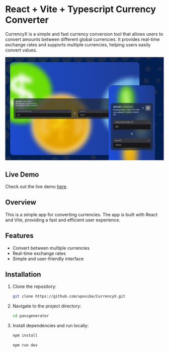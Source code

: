 # React + Vite + Typescript Currency Converter

CurrencyX is a simple and fast currency conversion tool that allows users to convert amounts between different global currencies. It provides real-time exchange rates and supports multiple currencies, helping users easily convert values.

![CurrencyX](src/assets/screenshots/screenshot.png)

## Live Demo

Check out the live demo [here](https://currency-x-red.vercel.app/).

## Overview

This is a simple app for converting currencies. The app is built with React and Vite, providing a fast and efficient user experience.

## Features

- Convert between multiple currencies
- Real-time exchange rates
- Simple and user-friendly interface

## Installation

1. Clone the repository:

   ```bash
   git clone https://github.com/upovibe/CurrencyX.git
   ```

2. Navigate to the project directory:

   ```bash
   cd passgenerator
   ```

3. Install dependencies and run locally:

   ```bash
   npm install
   ```

   ```bash
   npm run dev
   ```
